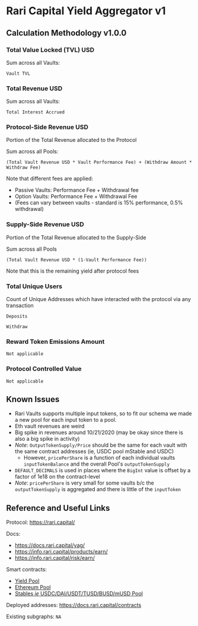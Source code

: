 # Rari Capital Yield Aggregator v1

## Calculation Methodology v1.0.0

### Total Value Locked (TVL) USD

Sum across all Vaults:

`Vault TVL`

### Total Revenue USD

Sum across all Vaults:

`Total Interest Accrued`

### Protocol-Side Revenue USD

Portion of the Total Revenue allocated to the Protocol

Sum across all Pools:

`(Total Vault Revenue USD * Vault Performance Fee) + (Withdraw Amount * Withdraw Fee)`

Note that different fees are applied:

- Passive Vaults: Performance Fee + Withdrawal fee
- Option Vaults: Performance Fee + Withdrawal Fee
- (Fees can vary between vaults - standard is 15% performance, 0.5% withdrawal)

### Supply-Side Revenue USD

Portion of the Total Revenue allocated to the Supply-Side

Sum across all Pools

`(Total Vault Revenue USD * (1-Vault Performance Fee))`

Note that this is the remaining yield after protocol fees

### Total Unique Users

Count of Unique Addresses which have interacted with the protocol via any transaction

`Deposits`

`Withdraw`

### Reward Token Emissions Amount

`Not applicable`

### Protocol Controlled Value

`Not applicable`

## Known Issues

- Rari Vaults supports multiple input tokens, so to fit our schema we made a new pool for each input token to a pool.
- Eth vault revenues are weird
- Big spike in revenues around 10/21/2020 (may be okay since there is also a big spike in activity)
- _Note_: `OutputTokenSupply/Price` should be the same for each vault with the same contract addresses (ie, USDC pool mStable and USDC)
  - However, `pricePerShare` is a function of each individual vaults `inputTokenBalance` and the overall Pool's `outputTokenSupply`
- `DEFAULT_DECIMALS` is used in places where the `BigInt` value is offset by a factor of 1e18 on the contract-level
- _Note_: `pricePerShare` is very small for some vaults b/c the `outputTokenSupply` is aggregated and there is little of the `inputToken`

## Reference and Useful Links

Protocol: https://rari.capital/

Docs:

- https://docs.rari.capital/yag/
- https://info.rari.capital/products/earn/
- https://info.rari.capital/risk/earn/

Smart contracts:

- [Yield Pool](https://github.com/Rari-Capital/rari-yield-pool-contracts)
- [Ethereum Pool](https://github.com/Rari-Capital/rari-ethereum-pool-contracts)
- [Stables _ie_ USDC/DAI/USDT/TUSD/BUSD/mUSD Pool](https://github.com/Rari-Capital/rari-stable-pool-contracts)

Deployed addresses: https://docs.rari.capital/contracts

Existing subgraphs: `NA`
